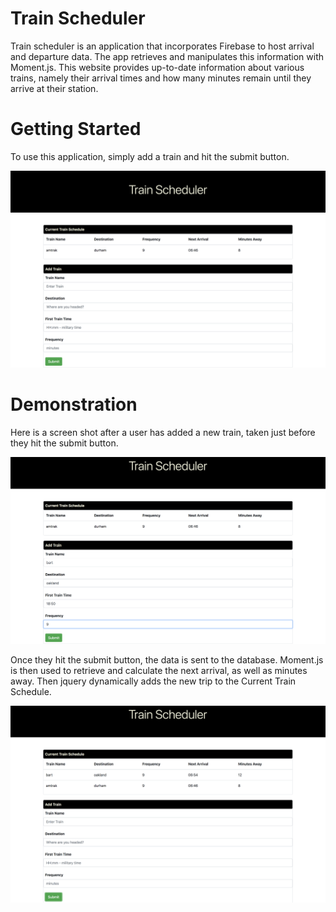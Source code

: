 # Train Scheduler
 Train scheduler is an application that incorporates Firebase to host arrival and departure data. The app retrieves and manipulates this information with Moment.js.  This website provides up-to-date information about various trains, namely their arrival times and how many minutes remain until they arrive at their station. 

 # Getting Started 
To use this application, simply add a train and hit the submit button. 

![shotOne](assets/images/shotOne.png)

# Demonstration
Here is a screen shot after a user has added a new train, taken just before they hit the submit button.

![shotTwo](assets/images/shotTwo.png)

Once they hit the submit button, the data is sent to the database.  Moment.js is then used to retrieve and calculate the next arrival, as well as minutes away.  Then jquery dynamically adds the new trip to the Current Train Schedule.

![shotThree](assets/images/shotThree.png)